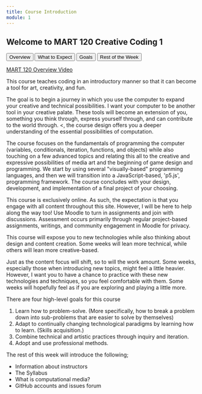 ```yaml
---
title: Course Introduction
module: 1
---
```


## Welcome to MART 120 Creative Coding 1


<div class="tab">
  <button class="tablinks active" onclick="openTab(event, 'Overview')">Overview</button>
  <button class="tablinks" onclick="openTab(event, 'Expect')">What to Expect</button>
  <button class="tablinks" onclick="openTab(event, 'Goals')">Goals</button>
  <button class="tablinks" onclick="openTab(event, 'Week')">Rest of the Week</button>  
</div>

<!-- Tab content -->
<div id="Overview" class="tabcontent" style="display:block">
<p><a href="//www.youtube.com/embed/qXGofNmqSS0" data-lity>MART 120 Overview Video</a></p>
<p>This course teaches coding in an introductory manner so that it can become a tool for art, creativity, and fun.</p>
<p>The goal is to begin a journey in which you use the computer to expand your creative and technical possibilities.  I want your computer to be another tool in your creative palate. These tools will become an extension of you, something you think through, express yourself through, and can contribute to the world through. <, the course design offers you a deeper understanding of the essential possibilities of computation.</p>
<p>The course focuses on the fundamentals of programming the computer (variables, conditionals, iteration, functions, and objects) while also touching on a few advanced topics and relating this all to the creative and expressive possibilities of media art and the beginning of game design and programming. We start by using several "visually-based" programming languages, and then we will transition into a JavaScript-based, 'p5.js', programming framework. The course concludes with your design, development, and implementation of a final project of your choosing.</p>
<p>This course is exclusively online. As such, the expectation is that you engage with all content throughout this site.  However, I will be here to help along the way too!  Use Moodle to turn in assignments and join with discussions. Assessment occurs primarily through regular project-based assignments, writings, and community engagement in Moodle for privacy.</p>
</div>

<div id="Expect" class="tabcontent">
<p>This course will expose you to new technologies while also thinking about design and content creation. Some weeks will lean more technical, while others will lean more creative-based.</p>
<p>Just as the content focus will shift, so to will the work amount. Some weeks, especially those when introducing new topics, might feel a little heavier. However, I want you to have a chance to practice with these new technologies and techniques, so you feel comfortable with them. Some weeks will hopefully feel as if you are exploring and playing a little more.</p>
</div>

<div id="Goals" class="tabcontent">
<p>There are four high-level goals for this course</p>
<ol>
<li> Learn how to problem-solve. (More specifically, how to break a problem down into sub-problems that are easier to solve by themselves)</li>
<li> Adapt to continually changing technological paradigms by learning how to learn. (Skills acquisition.)</li>
<li> Combine technical and artistic practices through inquiry and iteration.</li>
<li> Adopt and use professional methods.</li>
</ol>
</div>

<div id="Week" class="tabcontent">
<p>The rest of this week will introduce the following;</p>
<ul>
<li> Information about instructors</li>
<li> The Syllabus</li>
<li> What is computational media?</li>
<li> GitHub accounts and issues forum </li>
</ul>
</div>